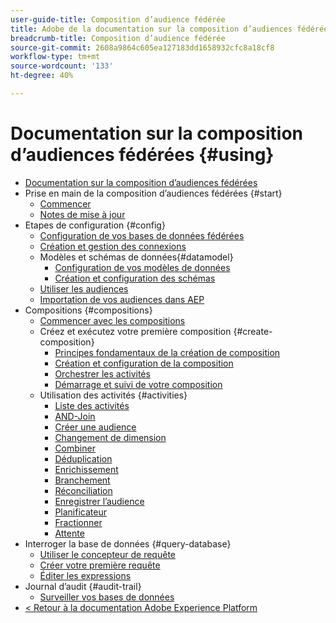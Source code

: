 ```yaml
---
user-guide-title: Composition d’audience fédérée
title: Adobe de la documentation sur la composition d’audiences fédérées
breadcrumb-title: Composition d’audience fédérée
source-git-commit: 2608a9864c605ea127183dd1658932cfc8a18cf8
workflow-type: tm+mt
source-wordcount: '133'
ht-degree: 40%

---
```



# Documentation sur la composition d’audiences fédérées {#using}

+ [Documentation sur la composition d’audiences fédérées](home.md)
+ Prise en main de la composition d’audiences fédérées {#start}
   + [Commencer](start/get-started.md)
   + [Notes de mise à jour](start/release-notes.md)
+ Etapes de configuration {#config}
   + [Configuration de vos bases de données fédérées](connections/federated-db.md)
   + [Création et gestion des connexions](connections/connections.md)
   + Modèles et schémas de données{#datamodel}
      + [Configuration de vos modèles de données](data-management/gs-models.md)
      + [Création et configuration des schémas](customer/schemas.md)
   + [Utiliser les audiences](customer/audiences.md)
   + [Importation de vos audiences dans AEP](connections/destinations.md)
+ Compositions {#compositions}
   + [Commencer avec les compositions](compositions/gs-compositions.md)
   + Créez et exécutez votre première composition {#create-composition}
      + [Principes fondamentaux de la création de composition](compositions/gs-composition-creation.md)
      + [Création et configuration de la composition](compositions/create-composition.md)
      + [Orchestrer les activités](compositions/orchestrate-activities.md)
      + [Démarrage et suivi de votre composition](compositions/start-monitor-composition.md)
   + Utilisation des activités {#activities}
      + [Liste des activités](compositions/activities/about-activities.md)
      + [AND-Join](compositions/activities/and-join.md)
      + [Créer une audience](compositions/activities/build-audience.md)
      + [Changement de dimension](compositions/activities/change-dimension.md)
      + [Combiner](compositions/activities/combine.md)
      + [Déduplication](compositions/activities/deduplication.md)
      + [Enrichissement](compositions/activities/enrichment.md)
      + [Branchement](compositions/activities/fork.md)
      + [Réconciliation](compositions/activities/reconciliation.md)
      + [Enregistrer l’audience](compositions/activities/save-audience.md)
      + [Planificateur](compositions/activities/scheduler.md)
      + [Fractionner](compositions/activities/split.md)
      + [Attente](compositions/activities/wait.md)
+ Interroger la base de données {#query-database}
   + [Utiliser le concepteur de requête](query/query-modeler-overview.md)
   + [Créer votre première requête](query/build-query.md)
   + [Éditer les expressions](query/expression-editor.md)
+ Journal d’audit {#audit-trail}
   + [Surveiller vos bases de données](admin/audit-trail.md)
+ [&lt; Retour à la documentation Adobe Experience Platform](https://experienceleague.adobe.com/en/docs/experience-platform/landing/home)
